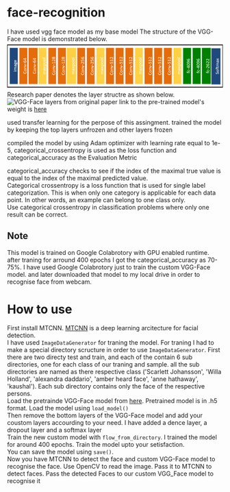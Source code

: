 # face-recognition

I have used vgg face model as my base model
The structure of the VGG-Face model is demonstrated below.
![VGG-Face model](images/vgg-face-model.png)
Research paper denotes the layer structre as shown below.
![VGG-Face layers from original paper](https://i2.wp.com/sefiks.com/wp-content/uploads/2018/08/layer-details-in-vgg-face.png?w=1645&ssl=1)
link to the pre-trained model's weight is [here](https://drive.google.com/open?id=1CPSeum3HpopfomUEK1gybeuIVoeJT_Eo)

used transfer learning for the perpose of this assingment. 
trained the model by keeping the top layers unfrozen and other layers frozen  

compiled the model by using Adam optimizer with learning rate equal to 1e-5, 
categorical_crossentropy is used as the loss function and categorical_accuracy as the Evaluation Metric

categorical_accuracy checks to see if the index of the maximal true value is equal to the index of the maximal predicted value.  
Categorical crossentropy is a loss function that is used for single label categorization. This is when only one category is applicable for each data point. In other words, an example can belong to one class only.  
Use categorical crossentropy in classification problems where only one result can be correct.

## Note

This model is trained on Google Colabrotory with GPU enabled runtime.
after traning for arround 400 epochs I got the categorical_accuracy as 70-75%.
I have used Google Colabrotory just to train the custom VGG-Face model. and later downloaded that model to my local drive in order to recognise face from webcam.

# How to use

First install MTCNN. [MTCNN](https://arxiv.org/abs/1604.02878) is a deep learning arcitecture for facial detection.  
I have used `ImageDataGenerator` for traning the model. For traning I had to make a special directory scructure in order to use `ImageDataGenerator`. First there are two directy test and train, and each of the contain 6 sub directories, one for each class of our traning and sample. all the sub directories are named as there respective class ('Scarlett Johansson', 'Willa Holland', 'alexandra daddario', 'amber heard face', 'anne hathaway', 'kaushal'). Each sub directory contains only the face of the respective persons.  
Load the pretrainde VGG-Face model from [here](https://drive.google.com/open?id=1CPSeum3HpopfomUEK1gybeuIVoeJT_Eo). Pretrained model is in .h5 format. Load the model using `load_model()`   
Then remove the bottom layers of the VGG-Face model and add your coustom layers accourding to your need. I have added a dence layer, a dropout layer and a softmax layer   
Train the new custom model with `flow_from_directory`. I trained the model for around 400 epochs. Train the model upto your setisfaction.  
You can save the model using `save()`.  
Now you have MTCNN to detect the face and custom VGG-Face model to recognise the face.
Use OpenCV to read the image. Pass it to MTCNN to detect faces. Pass the detected Faces to our custom VGG_Face model to recognise it







